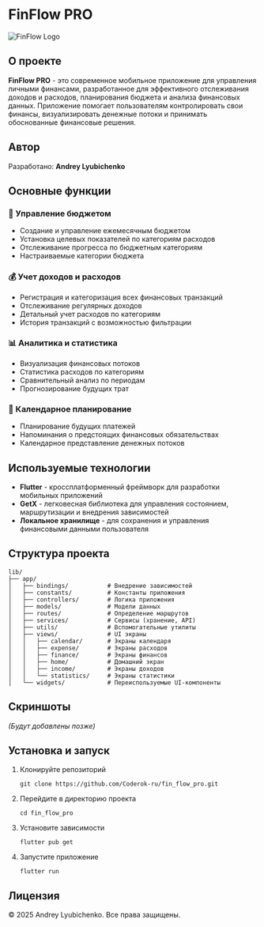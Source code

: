 # FinFlow PRO

![FinFlow Logo](https://via.placeholder.com/150)

## О проекте

**FinFlow PRO** - это современное мобильное приложение для управления личными финансами, разработанное для эффективного отслеживания доходов и расходов, планирования бюджета и анализа финансовых данных. Приложение помогает пользователям контролировать свои финансы, визуализировать денежные потоки и принимать обоснованные финансовые решения.

## Автор

Разработано: **Andrey Lyubichenko**

## Основные функции

### 🏦 Управление бюджетом
- Создание и управление ежемесячным бюджетом
- Установка целевых показателей по категориям расходов
- Отслеживание прогресса по бюджетным категориям
- Настраиваемые категории бюджета

### 💰 Учет доходов и расходов
- Регистрация и категоризация всех финансовых транзакций
- Отслеживание регулярных доходов
- Детальный учет расходов по категориям
- История транзакций с возможностью фильтрации

### 📊 Аналитика и статистика
- Визуализация финансовых потоков
- Статистика расходов по категориям
- Сравнительный анализ по периодам
- Прогнозирование будущих трат

### 📆 Календарное планирование
- Планирование будущих платежей
- Напоминания о предстоящих финансовых обязательствах
- Календарное представление денежных потоков

## Используемые технологии

- **Flutter** - кроссплатформенный фреймворк для разработки мобильных приложений
- **GetX** - легковесная библиотека для управления состоянием, маршрутизации и внедрения зависимостей
- **Локальное хранилище** - для сохранения и управления финансовыми данными пользователя

## Структура проекта

```
lib/
├── app/
│   ├── bindings/           # Внедрение зависимостей
│   ├── constants/          # Константы приложения
│   ├── controllers/        # Логика приложения
│   ├── models/             # Модели данных
│   ├── routes/             # Определение маршрутов
│   ├── services/           # Сервисы (хранение, API)
│   ├── utils/              # Вспомогательные утилиты
│   ├── views/              # UI экраны
│   │   ├── calendar/       # Экраны календаря
│   │   ├── expense/        # Экраны расходов
│   │   ├── finance/        # Экраны финансов
│   │   ├── home/           # Домашний экран
│   │   ├── income/         # Экраны доходов
│   │   └── statistics/     # Экраны статистики
│   └── widgets/            # Переиспользуемые UI-компоненты
```

## Скриншоты

*(Будут добавлены позже)*

## Установка и запуск

1. Клонируйте репозиторий
   ```
   git clone https://github.com/Coderok-ru/fin_flow_pro.git
   ```

2. Перейдите в директорию проекта
   ```
   cd fin_flow_pro
   ```

3. Установите зависимости
   ```
   flutter pub get
   ```

4. Запустите приложение
   ```
   flutter run
   ```

## Лицензия

© 2025 Andrey Lyubichenko. Все права защищены.
